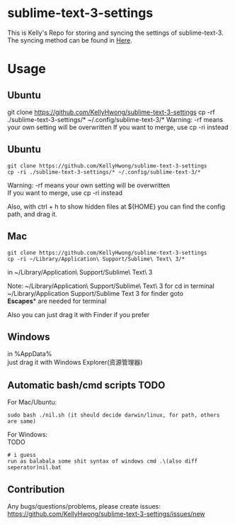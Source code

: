# sublime-text-3-settings
This is Kelly's Repo for storing and syncing the settings of sublime-text-3. The syncing method can be found in [Here](https://packagecontrol.io/docs/syncing#git).

# Usage
## Ubuntu
git clone https://github.com/KellyHwong/sublime-text-3-settings
cp -rf ./sublime-text-3-settings/* ~/.config/sublime-text-3/*
Warning: -rf means your own setting will be overwritten
If you want to merge, use cp -ri instead

## Ubuntu
```
git clone https://github.com/KellyHwong/sublime-text-3-settings  
cp -ri ./sublime-text-3-settings/* ~/.config/sublime-text-3/* 
```
Warning: -rf means your own setting will be overwritten  
If you want to merge, use cp -ri instead  

Also, with ctrl + h to show hidden files at ${HOME} you can find the config path, and drag it.  

## Mac
```
git clone https://github.com/KellyHwong/sublime-text-3-settings  
cp -ri ~/Library/Application\ Support/Sublime\ Text\ 3/* 
```

in ~/Library/Application\ Support/Sublime\ Text\ 3

Note: ~/Library/Application\ Support/Sublime\ Text\ 3 for cd in terminal  
~/Library/Application Support/Sublime Text 3 for finder goto  
**Escapes*** are needed for terminal  

Also you can just drag it with Finder if you prefer  

## Windows
in %AppData%  
just drag it with Windows Explorer(资源管理器)  

## Automatic bash/cmd scripts TODO
For Mac/Ubuntu:  
```
sudo bash ./nil.sh (it should decide darwin/linux, for path, others are same)
```
For Windows:  
TODO  
```
# i guess
run as balabala some shit syntax of windows cmd .\(also diff seperator)nil.bat
```

## Contribution
Any bugs/questions/problems, please create issues:  
https://github.com/KellyHwong/sublime-text-3-settings/issues/new

